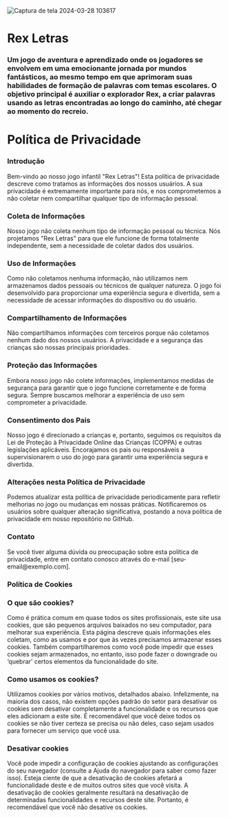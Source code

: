 ![Captura de tela 2024-03-28 103617](https://github.com/priscilaroverssi/rexletras/assets/144347454/98bdcf05-ddb2-4317-a285-52ff3a8950bf)

<h1>Rex Letras</h1>

<h3>Um jogo de aventura e aprendizado onde os jogadores se envolvem em uma emocionante jornada por mundos fantásticos, ao mesmo tempo em que aprimoram suas habilidades de formação de palavras com temas escolares. O objetivo principal é auxiliar o explorador Rex, a criar palavras usando as letras encontradas ao longo do caminho, até chegar ao momento do recreio.</h3>

<h1>Política de Privacidade</h1>

<h3>Introdução</h3>
<p>Bem-vindo ao nosso jogo infantil "Rex Letras"! Esta política de privacidade descreve como tratamos as informações dos nossos usuários. A sua privacidade é extremamente importante para nós, e nos comprometemos a não coletar nem compartilhar qualquer tipo de informação pessoal.</p>

<h3>Coleta de Informações</h3>
<p>Nosso jogo não coleta nenhum tipo de informação pessoal ou técnica. Nós projetamos "Rex Letras" para que ele funcione de forma totalmente independente, sem a necessidade de coletar dados dos usuários.</p>

<h3>Uso de Informações</h3>
<p>Como não coletamos nenhuma informação, não utilizamos nem armazenamos dados pessoais ou técnicos de qualquer natureza. O jogo foi desenvolvido para proporcionar uma experiência segura e divertida, sem a necessidade de acessar informações do dispositivo ou do usuário.</p>

<h3>Compartilhamento de Informações</h3>
<p>Não compartilhamos informações com terceiros porque não coletamos nenhum dado dos nossos usuários. A privacidade e a segurança das crianças são nossas principais prioridades.</p>

<h3>Proteção das Informações</h3>
<p>Embora nosso jogo não colete informações, implementamos medidas de segurança para garantir que o jogo funcione corretamente e de forma segura. Sempre buscamos melhorar a experiência de uso sem comprometer a privacidade.</p>

<h3>Consentimento dos Pais</h3>
<p>Nosso jogo é direcionado a crianças e, portanto, seguimos os requisitos da Lei de Proteção à Privacidade Online das Crianças (COPPA) e outras legislações aplicáveis. Encorajamos os pais ou responsáveis a supervisionarem o uso do jogo para garantir uma experiência segura e divertida.</p>

<h3>Alterações nesta Política de Privacidade</h3>
<p>Podemos atualizar esta política de privacidade periodicamente para refletir melhorias no jogo ou mudanças em nossas práticas. Notificaremos os usuários sobre qualquer alteração significativa, postando a nova política de privacidade em nosso repositório no GitHub.</p>

<h3>Contato</h3>
<p>Se você tiver alguma dúvida ou preocupação sobre esta política de privacidade, entre em contato conosco através do e-mail [seu-email@exemplo.com].</p>

<h3>Política de Cookies</h3> 

<h3>O que são cookies?</h3>

<p>Como é prática comum em quase todos os sites profissionais, este site usa cookies, que são pequenos arquivos baixados no seu computador, para melhorar sua experiência. Esta página descreve quais informações eles coletam, como as usamos e por que às vezes precisamos armazenar esses cookies. Também compartilharemos como você pode impedir que esses cookies sejam armazenados, no entanto, isso pode fazer o downgrade ou ‘quebrar’ certos elementos da funcionalidade do site.</p> 

<h3>Como usamos os cookies?</h3> 

<p>Utilizamos cookies por vários motivos, detalhados abaixo. Infelizmente, na maioria dos casos, não existem opções padrão do setor para desativar os cookies sem desativar completamente a funcionalidade e os recursos que eles adicionam a este site. É recomendável que você deixe todos os cookies se não tiver certeza se precisa ou não deles, caso sejam usados ​​para fornecer um serviço que você usa.</p> 

<h3>Desativar cookies</h3> 

<p>Você pode impedir a configuração de cookies ajustando as configurações do seu navegador (consulte a Ajuda do navegador para saber como fazer isso). Esteja ciente de que a desativação de cookies afetará a funcionalidade deste e de muitos outros sites que você visita. A desativação de cookies geralmente resultará na desativação de determinadas funcionalidades e recursos deste site. Portanto, é recomendável que você não desative os cookies.</p>
